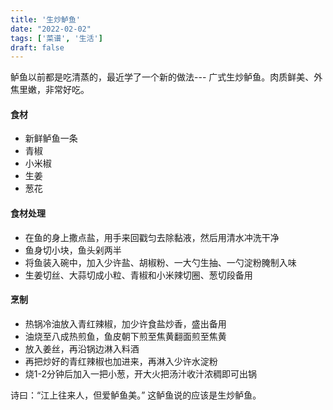 ```yaml
---
title: '生炒鲈鱼'
date: "2022-02-02"
tags: ['菜谱', '生活']
draft: false
---
```


鲈鱼以前都是吃清蒸的，最近学了一个新的做法--- 广式生炒鲈鱼。肉质鲜美、外焦里嫩，非常好吃。

#### 食材

- 新鲜鲈鱼一条
- 青椒
- 小米椒
- 生姜
- 葱花

#### 食材处理

- 在鱼的身上撒点盐，用手来回戳匀去除黏液，然后用清水冲洗干净
- 鱼身切小块，鱼头剁两半
- 将鱼装入碗中，加入少许盐、胡椒粉、一大勺生抽、一勺淀粉腌制入味
- 生姜切丝、大蒜切成小粒、青椒和小米辣切圈、葱切段备用

#### 烹制

- 热锅冷油放入青红辣椒，加少许食盐炒香，盛出备用
- 油烧至八成热煎鱼，鱼皮朝下煎至焦黄翻面煎至焦黄
- 放入姜丝，再沿锅边淋入料酒
- 再把炒好的青红辣椒也加进来，再淋入少许水淀粉
- 烧1-2分钟后加入一把小葱，开大火把汤汁收汁浓稠即可出锅

诗曰：“江上往来人，但爱鲈鱼美。” 这鲈鱼说的应该是生炒鲈鱼。